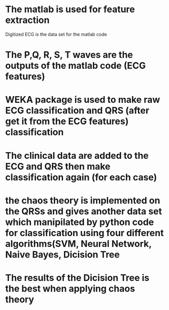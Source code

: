 # The matlab is used for feature extraction
 Digitized ECG is the data set for the matlab code 
# The P,Q, R, S, T waves are the outputs of the matlab code (ECG features)
# WEKA package is used to make raw ECG classification and QRS (after get it from the ECG features) classification
# The clinical data are added to the ECG and QRS then make classification again (for each case)
# the chaos theory is implemented on the QRSs and gives another data set which manipilated by python code for classification using four different algorithms(SVM, Neural Network, Naive Bayes, Dicision Tree
# The results of the Dicision Tree is the best when applying chaos theory
